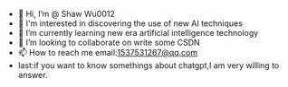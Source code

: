 - 👋 Hi, I’m @  Shaw Wu0012
- 👀 I'm interested in discovering the use of new AI techniques
- 🌱 I’m currently learning new era artificial intelligence technology
- 💞️ I’m looking to collaborate on write some CSDN
- 📫 How to reach me email:1537531267@qq.com
- last:if you want to know somethings about chatgpt,I am very willing to answer.

<!---
wushaw1102/wushaw1102 is a ✨ special ✨ repository because its `README.md` (this file) appears on your GitHub profile.
You can click the Preview link to take a look at your changes.
--->

